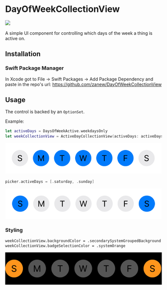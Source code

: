 # DayOfWeekCollectionView

![](https://github.com/zanew/DayOfWeekCollectionView/blob/master/weekpicker.gif)

A simple UI component for controlling which days of the week a thing is active on.

## Installation

### Swift Package Manager

In Xcode got to File -> Swift Packages -> Add Package Dependency and paste in the repo's url: https://github.com/zanew/DayOfWeekCollectionView

## Usage

The control is backed by an `OptionSet`.

Example:
```swift
let activeDays = DaysOfWeekActive.weekdaysOnly
let weekCollectionView = ActiveDayCollectionView(activeDays: activeDays)
```
![](weekdays.png)

```swift
picker.activeDays = [.saturday, .sunday]
```
![](weekends.png)

### Styling
```
weekCollectionView.backgroundColor = .secondarySystemGroupedBackground
weekCollectionView.badgeSelectionColor = .systemOrange
```
![](style.png)




